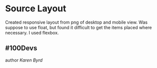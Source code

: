 # Source Layout

Created responsive layout from png of desktop and mobile view. Was suppose to use float, but found it difficult to get the items placed where necessary. I used flexbox.


## #100Devs

author *Karen Byrd*
